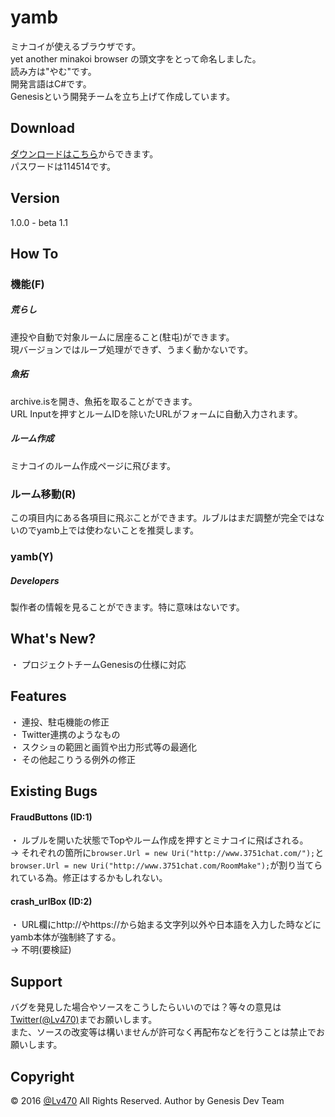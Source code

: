 # yamb
ミナコイが使えるブラウザです。  
  yet another minakoi browser の頭文字をとって命名しました。  
    読み方は"やむ"です。  
      開発言語はC#です。  
  Genesisという開発チームを立ち上げて作成しています。
## Download
[ダウンロードはこちら](http://ux.getuploader.com/exe_exe/download/92/yamb.exe "Download")からできます。  
  パスワードは114514です。
## Version
1.0.0 - beta 1.1
## How To
### 機能(F)
##### 荒らし
連投や自動で対象ルームに居座ること(駐屯)ができます。  
  現バージョンではループ処理ができず、うまく動かないです。
##### 魚拓
archive.isを開き、魚拓を取ることができます。  
  URL Inputを押すとルームIDを除いたURLがフォームに自動入力されます。
##### ルーム作成
ミナコイのルーム作成ページに飛びます。
### ルーム移動(R)
この項目内にある各項目に飛ぶことができます。ルブルはまだ調整が完全ではないのでyamb上では使わないことを推奨します。
### yamb(Y)
##### Developers
製作者の情報を見ることができます。特に意味はないです。
## What's New?
・ プロジェクトチームGenesisの仕様に対応
## Features
・ 連投、駐屯機能の修正  
  ・ Twitter連携のようなもの  
    ・ スクショの範囲と画質や出力形式等の最適化  
      ・ その他起こりうる例外の修正
## Existing Bugs
#### FraudButtons (ID:1)
・ ルブルを開いた状態でTopやルーム作成を押すとミナコイに飛ばされる。  
  → それぞれの箇所に`browser.Url = new Uri("http://www.3751chat.com/");`と`browser.Url = new Uri("http://www.3751chat.com/RoomMake");`が割り当てられている為。修正はするかもしれない。
#### crash_urlBox (ID:2)
・ URL欄にhttp://やhttps://から始まる文字列以外や日本語を入力した時などにyamb本体が強制終了する。  
  → 不明(要検証)
## Support
バグを発見した場合やソースをこうしたらいいのでは？等々の意見は[Twitter(@Lv470)](https://twitter.com/Lv470/ "Twitter")までお願いします。  
  また、ソースの改変等は構いませんが許可なく再配布などを行うことは禁止でお願いします。
## Copyright
&copy; 2016 [@Lv470](https://twitter.com/Lv470/ "Twitter") All Rights Reserved.
Author by Genesis Dev Team
